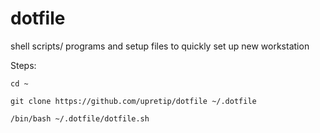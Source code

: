 # dotfile
shell scripts/ programs and setup files to quickly set up new workstation

Steps:

```[shell]
cd ~ 

git clone https://github.com/upretip/dotfile ~/.dotfile 

/bin/bash ~/.dotfile/dotfile.sh

```
